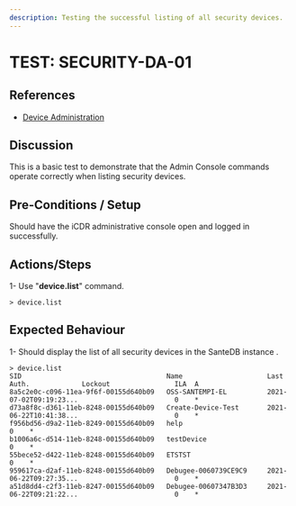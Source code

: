```yaml
---
description: Testing the successful listing of all security devices.
---
```


# TEST: SECURITY-DA-01

## References

* [Device Administration](../../../../../../operations/server-administration/santedb-icdr-admin-console/untitled.md)

## Discussion

This is a basic test to demonstrate that the Admin Console commands operate correctly when listing security devices.

## Pre-Conditions / Setup

Should have the iCDR administrative console open and logged in successfully.

## Actions/Steps

1- Use "**device.list**" command.

```
> device.list
```

## Expected Behaviour

1- Should display the list of all security devices in the SanteDB instance .

```
> device.list
SID                                    Name                     Last Auth.             Lockout                ILA  A
8a5c2e0c-c096-11ea-9f6f-00155d640b09   OSS-SANTEMPI-EL          2021-07-02T09:19:23...                        0    *
d73a8f8c-d361-11eb-8248-00155d640b09   Create-Device-Test       2021-06-22T10:41:38...                        0    *
f956bd56-d9a2-11eb-8249-00155d640b09   help                                                                   0    *
b1006a6c-d514-11eb-8248-00155d640b09   testDevice                                                             0    *
55bece52-d422-11eb-8248-00155d640b09   ETSTST                                                                 0    *
959617ca-d2af-11eb-8248-00155d640b09   Debugee-0060739CE9C9     2021-06-22T09:27:35...                        0    *
a51d8dd4-c2f3-11eb-8247-00155d640b09   Debugee-00607347B3D3     2021-06-22T09:21:22...                        0    *
```
